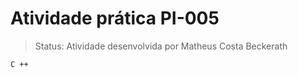 # Atividade prática PI-005
> Status: Atividade desenvolvida por Matheus Costa Beckerath


```
C ++
```
